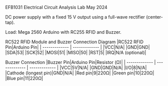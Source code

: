 EFB1031 Electrical Circuit Analysis Lab May 2024

DC power supply with a fixed 15 V output using a full-wave rectifier (center-tap).

Load: Mega 2560 Arduino with RC255 RFID and Buzzer.


RC522 RFID Module and Buzzer Connection Diagram
|RC522 RFID Pin|Arduino Pin| 
| ------------- | ------------- |
|VCC|N/A|
|GND|GND|
|SDA|53|
|SCK|52|
|MOSI|51|
|MISO|50|
|RST|5|
|IRQ|N/A (optional)|

Buzzer Connection
|Buzzer Pin|Arduino Pin|Resistor (Ω)|
| ------------- | ------------- | ------------- |
|VCC|5V|N/A|
|GND|GND|N/A|
|I/O|8|N/A|
|Cathode (longest pin)|GND|N/A|
|Red pin|9|220Ω|
|Green pin|10|220Ω|
|Blue pin|11|220Ω|

